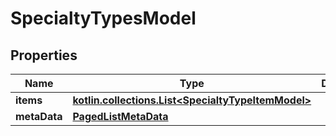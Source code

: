
# SpecialtyTypesModel

## Properties
Name | Type | Description | Notes
------------ | ------------- | ------------- | -------------
**items** | [**kotlin.collections.List&lt;SpecialtyTypeItemModel&gt;**](SpecialtyTypeItemModel.md) |  |  [optional]
**metaData** | [**PagedListMetaData**](PagedListMetaData.md) |  |  [optional]



